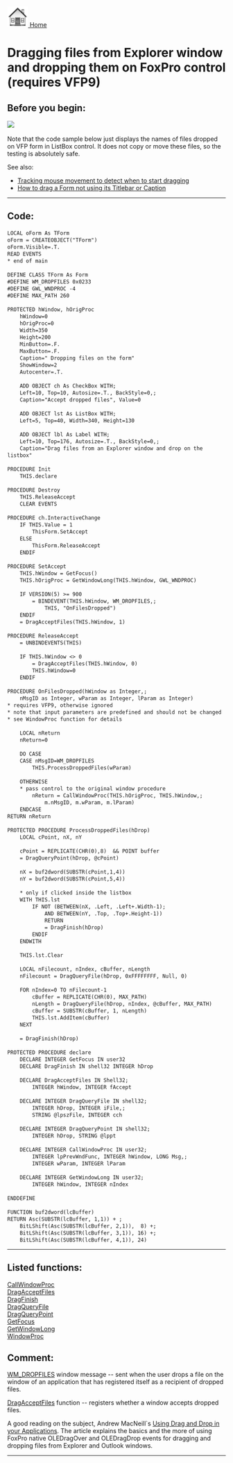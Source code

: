 [<img src="../images/home.png"> Home ](https://github.com/VFPX/Win32API)  

# Dragging files from Explorer window and dropping them on FoxPro control (requires VFP9)

## Before you begin:
![](../)  

Note that the code sample below just displays the names of files dropped on VFP form in ListBox control. It does not copy or move these files, so the testing is absolutely safe.  

See also:

* [Tracking mouse movement to detect when to start dragging](sample_281.md)  
* [How to drag a Form not using its Titlebar or Caption](sample_195.md)  
  
***  


## Code:
```foxpro  
LOCAL oForm As TForm
oForm = CREATEOBJECT("TForm")
oForm.Visible=.T.
READ EVENTS
* end of main

DEFINE CLASS TForm As Form
#DEFINE WM_DROPFILES 0x0233
#DEFINE GWL_WNDPROC -4
#DEFINE MAX_PATH 260

PROTECTED hWindow, hOrigProc
	hWindow=0
	hOrigProc=0
	Width=350
	Height=200
	MinButton=.F.
	MaxButton=.F.
	Caption=" Dropping files on the form"
	ShowWindow=2
	Autocenter=.T.

	ADD OBJECT ch As CheckBox WITH;
	Left=10, Top=10, Autosize=.T., BackStyle=0,;
	Caption="Accept dropped files", Value=0
	
	ADD OBJECT lst As ListBox WITH;
	Left=5, Top=40, Width=340, Height=130
	
	ADD OBJECT lbl As Label WITH;
	Left=10, Top=176, Autosize=.T., BackStyle=0,;
	Caption="Drag files from an Explorer window and drop on the listbox"

PROCEDURE Init
	THIS.declare

PROCEDURE Destroy
	THIS.ReleaseAccept
	CLEAR EVENTS

PROCEDURE ch.InteractiveChange
	IF THIS.Value = 1
		ThisForm.SetAccept
	ELSE
		ThisForm.ReleaseAccept
	ENDIF

PROCEDURE SetAccept
	THIS.hWindow = GetFocus()
	THIS.hOrigProc = GetWindowLong(THIS.hWindow, GWL_WNDPROC)

	IF VERSION(5) >= 900
		= BINDEVENT(THIS.hWindow, WM_DROPFILES,;
			THIS, "OnFilesDropped")
	ENDIF
	= DragAcceptFiles(THIS.hWindow, 1)

PROCEDURE ReleaseAccept
	= UNBINDEVENTS(THIS)

	IF THIS.hWindow <> 0
		= DragAcceptFiles(THIS.hWindow, 0)
		THIS.hWindow=0
	ENDIF

PROCEDURE OnFilesDropped(hWindow as Integer,;
	nMsgID as Integer, wParam as Integer, lParam as Integer)
* requires VFP9, otherwise ignored
* note that input parameters are predefined and should not be changed
* see WindowProc function for details

	LOCAL nReturn
	nReturn=0
	
	DO CASE
	CASE nMsgID=WM_DROPFILES
		THIS.ProcessDroppedFiles(wParam)
		
	OTHERWISE
	* pass control to the original window procedure
		nReturn = CallWindowProc(THIS.hOrigProc, THIS.hWindow,;
			m.nMsgID, m.wParam, m.lParam)
	ENDCASE
RETURN nReturn

PROTECTED PROCEDURE ProcessDroppedFiles(hDrop)
	LOCAL cPoint, nX, nY

	cPoint = REPLICATE(CHR(0),8)  && POINT buffer
	= DragQueryPoint(hDrop, @cPoint)

	nX = buf2dword(SUBSTR(cPoint,1,4))
	nY = buf2dword(SUBSTR(cPoint,5,4))
	
	* only if clicked inside the listbox
	WITH THIS.lst
		IF NOT (BETWEEN(nX, .Left, .Left+.Width-1);
			AND BETWEEN(nY, .Top, .Top+.Height-1))
			RETURN
			= DragFinish(hDrop)
		ENDIF
	ENDWITH
	
	THIS.lst.Clear
	
	LOCAL nFilecount, nIndex, cBuffer, nLength
	nFilecount = DragQueryFile(hDrop, 0xFFFFFFFF, Null, 0)
	
	FOR nIndex=0 TO nFilecount-1
		cBuffer = REPLICATE(CHR(0), MAX_PATH)
		nLength = DragQueryFile(hDrop, nIndex, @cBuffer, MAX_PATH)
		cBuffer = SUBSTR(cBuffer, 1, nLength)
		THIS.lst.AddItem(cBuffer)
	NEXT

	= DragFinish(hDrop)

PROTECTED PROCEDURE declare
	DECLARE INTEGER GetFocus IN user32
	DECLARE DragFinish IN shell32 INTEGER hDrop

	DECLARE DragAcceptFiles IN Shell32;
		INTEGER hWindow, INTEGER fAccept

	DECLARE INTEGER DragQueryFile IN shell32;
		INTEGER hDrop, INTEGER iFile,;
		STRING @lpszFile, INTEGER cch

	DECLARE INTEGER DragQueryPoint IN shell32;
		INTEGER hDrop, STRING @lppt

	DECLARE INTEGER CallWindowProc IN user32;
		INTEGER lpPrevWndFunc, INTEGER hWindow, LONG Msg,;
		INTEGER wParam, INTEGER lParam

	DECLARE INTEGER GetWindowLong IN user32;
		INTEGER hWindow, INTEGER nIndex

ENDDEFINE

FUNCTION buf2dword(lcBuffer)
RETURN Asc(SUBSTR(lcBuffer, 1,1)) + ;
	BitLShift(Asc(SUBSTR(lcBuffer, 2,1)),  8) +;
	BitLShift(Asc(SUBSTR(lcBuffer, 3,1)), 16) +;
	BitLShift(Asc(SUBSTR(lcBuffer, 4,1)), 24)  
```  
***  


## Listed functions:
[CallWindowProc](../libraries/user32/CallWindowProc.md)  
[DragAcceptFiles](../libraries/user32/DragAcceptFiles.md)  
[DragFinish](../libraries/shell32/DragFinish.md)  
[DragQueryFile](../libraries/shell32/DragQueryFile.md)  
[DragQueryPoint](../libraries/shell32/DragQueryPoint.md)  
[GetFocus](../libraries/user32/GetFocus.md)  
[GetWindowLong](../libraries/user32/GetWindowLong.md)  
[WindowProc](../libraries/kernel32/WindowProc.md)  

## Comment:
<a href="http://msdn.microsoft.com/en-us/library/windows/desktop/bb774303(v=vs.85).aspx">WM_DROPFILES</a> window message -- sent when the user drops a file on the window of an application that has registered itself as a recipient of dropped files.  
  
<a href="http://msdn.microsoft.com/en-us/library/windows/desktop/bb776406(v=vs.85).aspx">DragAcceptFiles</a> function -- registers whether a window accepts dropped files.  
  
A good reading on the subject, Andrew MacNeill`s <a href="http://www.aksel.com/whitepapers/dragdrop.htm">Using Drag and Drop in your Applications</a>. The article explains the basics and the more of using FoxPro native OLEDragOver and OLEDragDrop events for dragging and dropping files from Explorer and Outlook windows.  
  
***  

